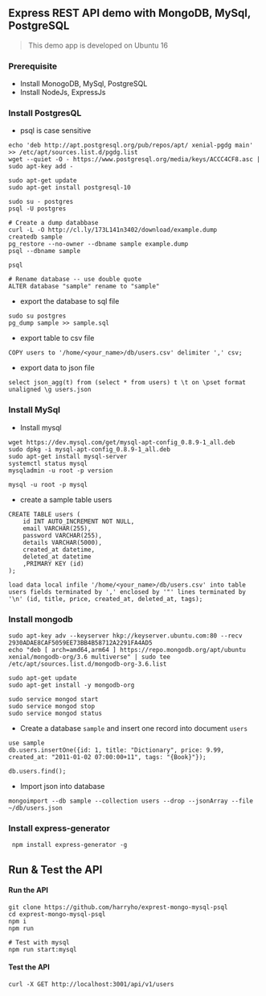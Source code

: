 ## Express REST API demo with MongoDB, MySql, PostgreSQL


> This demo app is developed on Ubuntu 16 

### Prerequisite 

* Install MonogoDB, MySql, PostgreSQL
* Install NodeJs, ExpressJs


### Install PostgresQL

* psql is case sensitive

```
echo 'deb http://apt.postgresql.org/pub/repos/apt/ xenial-pgdg main' >> /etc/apt/sources.list.d/pgdg.list
wget --quiet -O - https://www.postgresql.org/media/keys/ACCC4CF8.asc | sudo apt-key add -

sudo apt-get update
sudo apt-get install postgresql-10

sudo su - postgres
psql -U postgres

# Create a dump databbase
curl -L -O http://cl.ly/173L141n3402/download/example.dump
createdb sample
pg_restore --no-owner --dbname sample example.dump
psql --dbname sample

psql 

# Rename database -- use double quote 
ALTER database "sample" rename to "sample"
```

* export the database to sql file

```
sudo su postgres
pg_dump sample >> sample.sql
```

* export table to csv file

```
COPY users to '/home/<your_name>/db/users.csv' delimiter ',' csv; 
```

* export data to json file

```
select json_agg(t) from (select * from users) t \t on \pset format unaligned \g users.json
```


### Install MySql

* Install mysql 

```
wget https://dev.mysql.com/get/mysql-apt-config_0.8.9-1_all.deb
sudo dpkg -i mysql-apt-config_0.8.9-1_all.deb
sudo apt-get install mysql-server
systemctl status mysql
mysqladmin -u root -p version

mysql -u root -p mysql
```

* create a sample table users

```
CREATE TABLE users (
    id INT AUTO_INCREMENT NOT NULL,
    email VARCHAR(255),
    password VARCHAR(255),
    details VARCHAR(5000),
    created_at datetime,
    deleted_at datetime
    ,PRIMARY KEY (id)
);

load data local infile '/home/<your_name>/db/users.csv' into table users fields terminated by ',' enclosed by '"' lines terminated by '\n' (id, title, price, created_at, deleted_at, tags);
```



### Install mongodb

```
sudo apt-key adv --keyserver hkp://keyserver.ubuntu.com:80 --recv 2930ADAE8CAF5059EE73BB4B58712A2291FA4AD5
echo "deb [ arch=amd64,arm64 ] https://repo.mongodb.org/apt/ubuntu xenial/mongodb-org/3.6 multiverse" | sudo tee /etc/apt/sources.list.d/mongodb-org-3.6.list

sudo apt-get update
sudo apt-get install -y mongodb-org

sudo service mongod start
sudo service mongod stop
sudo service mongod status

```

* Create a database `sample` and insert one record into document `users`

```
use sample
db.users.insertOne({id: 1, title: "Dictionary", price: 9.99, created_at: "2011-01-02 07:00:00+11", tags: "{Book}"});

db.users.find();
```

* Import json into database


```
mongoimport --db sample --collection users --drop --jsonArray --file ~/db/users.json
```




###  Install express-generator

```
 npm install express-generator -g
```


## Run & Test the API

#### Run the API

```
git clone https://github.com/harryho/exprest-mongo-mysql-psql
cd exprest-mongo-mysql-psql
npm i
npm run 

# Test with mysql
npm run start:mysql

```


#### Test the API

```
curl -X GET http://localhost:3001/api/v1/users
```


